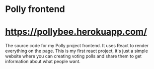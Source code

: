 # Polly frontend
# https://pollybee.herokuapp.com/

The source code for my Polly project frontend. It uses React to render everything on the page.
This is my first react project, it's just a simple website where you can creating voting polls and share them to get information about what people want.
